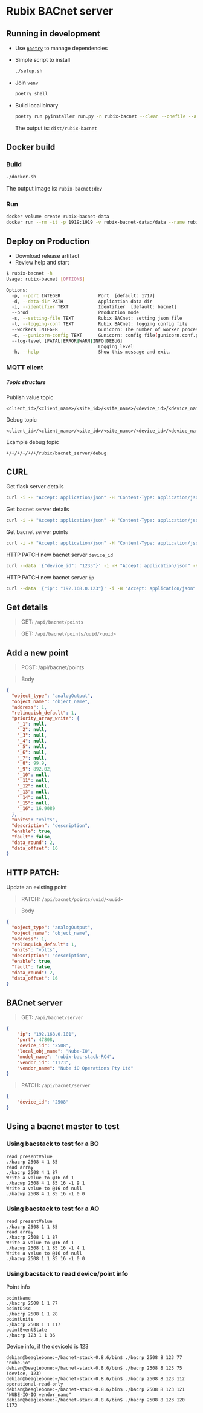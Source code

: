 # Rubix BACnet server

## Running in development

- Use [`poetry`](https://github.com/python-poetry/poetry) to manage dependencies
- Simple script to install

    ```bash
    ./setup.sh
    ```

- Join `venv`

    ```bash
    poetry shell
    ```

- Build local binary

    ```bash
    poetry run pyinstaller run.py -n rubix-bacnet --clean --onefile --add-data pyproject.toml:. --add-data config:config
    ```

  The output is: `dist/rubix-bacnet`

## Docker build

### Build

```bash
./docker.sh
```

The output image is: `rubix-bacnet:dev`

### Run

```bash
docker volume create rubix-bacnet-data
docker run --rm -it -p 1919:1919 -v rubix-bacnet-data:/data --name rubix-bacnet rubix-bacnet:dev
```

## Deploy on Production

- Download release artifact
- Review help and start

```bash
$ rubix-bacnet -h
Usage: rubix-bacnet [OPTIONS]

Options:
  -p, --port INTEGER              Port  [default: 1717]
  -d, --data-dir PATH             Application data dir
  -i, --identifier TEXT           Identifier  [default: bacnet]
  --prod                          Production mode
  -s, --setting-file TEXT         Rubix BACnet: setting json file
  -l, --logging-conf TEXT         Rubix BACnet: logging config file
  --workers INTEGER               Gunicorn: The number of worker processes for handling requests.
  -c, --gunicorn-config TEXT      Gunicorn: config file(gunicorn.conf.py)
  --log-level [FATAL|ERROR|WARN|INFO|DEBUG]
                                  Logging level
  -h, --help                      Show this message and exit.
```

### MQTT client

##### Topic structure

Publish value topic
```
<client_id>/<client_name>/<site_id>/<site_name>/<device_id>/<device_name>/rubix/bacnet_server/points/<type>/<object_identifier>
```

Debug topic
```
<client_id>/<client_name>/<site_id>/<site_name>/<device_id>/<device_name>/rubix/bacnet_server/debug
```

Example debug topic

```
+/+/+/+/+/+/rubix/bacnet_server/debug
```

## CURL

Get flask server details

```bash
curl -i -H "Accept: application/json" -H "Content-Type: application/json" -X GET http://0.0.0.0:1717/api/system/ping
```

Get bacnet server details

```bash
curl -i -H "Accept: application/json" -H "Content-Type: application/json" -X GET http://0.0.0.0:1717/api/bacnet/server
```

Get bacnet server points

```bash
curl -i -H "Accept: application/json" -H "Content-Type: application/json" -X GET http://0.0.0.0:1717/api/bacnet/points
```

HTTP PATCH new bacnet server `device_id`

```bash
curl --data '{"device_id": "1233"}' -i -H "Accept: application/json" -H "Content-Type: application/json" -X PATCH http://0.0.0.0:1717/api/bacnet/server
```

HTTP PATCH new bacnet server `ip`

```bash
curl --data '{"ip": "192.168.0.123"}' -i -H "Accept: application/json" -H "Content-Type: application/json" -X PATCH http://0.0.0.0:1717/api/bacnet/server
```

## Get details


> GET: `/api/bacnet/points`

> GET: `/api/bacnet/points/uuid/<uuid>`

## Add a new point

> POST: /api/bacnet/points

> Body
```json
{
  "object_type": "analogOutput",
  "object_name": "object_name",
  "address": 1,
  "relinquish_default": 1,
  "priority_array_write": {
    "_1": null,
    "_2": null,
    "_3": null,
    "_4": null,
    "_5": null,
    "_6": null,
    "_7": null,
    "_8": 99.9,
    "_9": 892.02,
    "_10": null,
    "_11": null,
    "_12": null,
    "_13": null,
    "_14": null,
    "_15": null,
    "_16": 16.9089
  },
  "units": "volts",
  "description": "description",
  "enable": true,
  "fault": false,
  "data_round": 2,
  "data_offset": 16
}
```

## HTTP PATCH:

Update an existing point

> PATCH: `/api/bacnet/points/uuid/<uuid>`

> Body
```json
{
  "object_type": "analogOutput",
  "object_name": "object_name",
  "address": 1,
  "relinquish_default": 1,
  "units": "volts",
  "description": "description",
  "enable": true,
  "fault": false,
  "data_round": 2,
  "data_offset": 16
}
```

## BACnet server

> GET: `/api/bacnet/server`

```json
{
    "ip": "192.168.0.101",
    "port": 47808,
    "device_id": "2508",
    "local_obj_name": "Nube-IO",
    "model_name": "rubix-bac-stack-RC4",
    "vendor_id": "1173",
    "vendor_name": "Nube iO Operations Pty Ltd"
}
```

> PATCH: `/api/bacnet/server`

```json
{
    "device_id": "2508"
}
```

## Using a bacnet master to test

### Using bacstack to test for a BO

```
read presentValue
./bacrp 2508 4 1 85
read array
./bacrp 2508 4 1 87
Write a value to @16 of 1
./bacwp 2508 4 1 85 16 -1 9 1
Write a value to @16 of null
./bacwp 2508 4 1 85 16 -1 0 0
```

### Using bacstack to test for a AO

```
read presentValue
./bacrp 2508 1 1 85
read array
./bacrp 2508 1 1 87
Write a value to @16 of 1
./bacwp 2508 1 1 85 16 -1 4 1
Write a value to @16 of null
./bacwp 2508 1 1 85 16 -1 0 0
```

### Using bacstack to read device/point info

Point info

```
pointName
./bacrp 2508 1 1 77
pointDisc
./bacrp 2508 1 1 28
pointUnits
./bacrp 2508 1 1 117
pointEventState
./bacrp 123 1 1 36
```

Device info, if the deviceId is 123

```
debian@beaglebone:~/bacnet-stack-0.8.6/bin$ ./bacrp 2508 8 123 77
"nube-io"
debian@beaglebone:~/bacnet-stack-0.8.6/bin$ ./bacrp 2508 8 123 75
(device, 123)
debian@beaglebone:~/bacnet-stack-0.8.6/bin$ ./bacrp 2508 8 123 112
operational-read-only
debian@beaglebone:~/bacnet-stack-0.8.6/bin$ ./bacrp 2508 8 123 121
"NUBE-IO-IO vendor_name"
debian@beaglebone:~/bacnet-stack-0.8.6/bin$ ./bacrp 2508 8 123 120
1173
```
